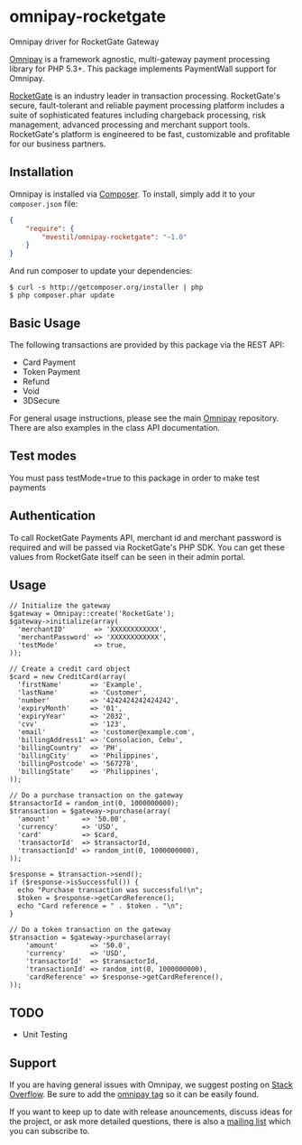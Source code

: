 # omnipay-rocketgate
Omnipay driver for RocketGate Gateway

[Omnipay](https://github.com/thephpleague/omnipay) is a framework agnostic, multi-gateway payment
processing library for PHP 5.3+. This package implements PaymentWall support for Omnipay.

[RocketGate](https://www.rocketgate.com/) is an industry leader in transaction processing. 
RocketGate's secure, fault-tolerant and reliable payment processing platform includes a suite of
 sophisticated features including chargeback processing, risk management, advanced processing 
 and merchant support tools. RocketGate's platform is engineered to be fast, customizable and profitable for our business partners.

## Installation

Omnipay is installed via [Composer](http://getcomposer.org/). To install, simply add it
to your `composer.json` file:

```json
{
    "require": {
        "mvestil/omnipay-rocketgate": "~1.0"
    }
}
```

And run composer to update your dependencies:

    $ curl -s http://getcomposer.org/installer | php
    $ php composer.phar update

## Basic Usage

The following transactions are provided by this package via the REST API:

* Card Payment
* Token Payment
* Refund
* Void
* 3DSecure

For general usage instructions, please see the main [Omnipay](https://github.com/thephpleague/omnipay)
repository.  There are also examples in the class API documentation.

## Test modes

You must pass testMode=true to this package in order to make test payments

## Authentication

To call RocketGate Payments API, merchant id and merchant password is required and will be passed
via RocketGate's PHP SDK. You can get these values from RocketGate itself can be seen in their admin portal.

## Usage

```
// Initialize the gateway
$gateway = Omnipay::create('RocketGate');
$gateway->initialize(array(
  'merchantID'       => 'XXXXXXXXXXXX',
  'merchantPassword' => 'XXXXXXXXXXXX',
  'testMode'         => true,
));

// Create a credit card object
$card = new CreditCard(array(
  'firstName'       => 'Example',
  'lastName'        => 'Customer',
  'number'          => '4242424242424242',
  'expiryMonth'     => '01',
  'expiryYear'      => '2032',
  'cvv'             => '123',
  'email'           => 'customer@example.com',
  'billingAddress1' => 'Consolacion, Cebu',
  'billingCountry'  => 'PH',
  'billingCity'     => 'Philippines',
  'billingPostcode' => '567278',
  'billingState'    => 'Philippines',
));

// Do a purchase transaction on the gateway
$transactorId = random_int(0, 1000000000);
$transaction = $gateway->purchase(array(
  'amount'        => '50.00',
  'currency'      => 'USD',
  'card'          => $card,
  'transactorId'  => $transactorId,
  'transactionId' => random_int(0, 1000000000),
));

$response = $transaction->send();
if ($response->isSuccessful()) {
  echo "Purchase transaction was successful!\n";
  $token = $response->getCardReference();
  echo "Card reference = " . $token . "\n";
}

// Do a token transaction on the gateway
$transaction = $gateway->purchase(array(
    'amount'        => '50.0',
    'currency'      => 'USD',
    'transactorId'  => $transactorId,
    'transactionId' => random_int(0, 1000000000),
    'cardReference' => $response->getCardReference(),
));
```

## TODO
* Unit Testing

## Support

If you are having general issues with Omnipay, we suggest posting on
[Stack Overflow](http://stackoverflow.com/). Be sure to add the
[omnipay tag](http://stackoverflow.com/questions/tagged/omnipay) so it can be easily found.

If you want to keep up to date with release anouncements, discuss ideas for the project,
or ask more detailed questions, there is also a [mailing list](https://groups.google.com/forum/#!forum/omnipay) which
you can subscribe to.
